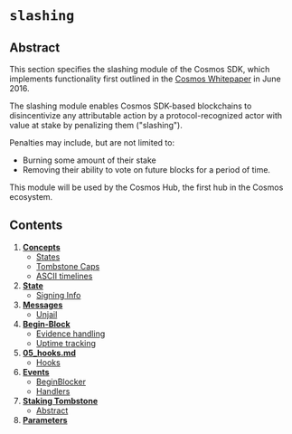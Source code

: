# `slashing`

## Abstract

This section specifies the slashing module of the Cosmos SDK, which implements functionality
first outlined in the [Cosmos Whitepaper](https://cosmos.network/about/whitepaper) in June 2016.

The slashing module enables Cosmos SDK-based blockchains to disincentivize any attributable action
by a protocol-recognized actor with value at stake by penalizing them ("slashing").

Penalties may include, but are not limited to:

- Burning some amount of their stake
- Removing their ability to vote on future blocks for a period of time.

This module will be used by the Cosmos Hub, the first hub in the Cosmos ecosystem.

## Contents

1. **[Concepts](01_concepts.md)**
    - [States](01_concepts.md#states)
    - [Tombstone Caps](01_concepts.md#tombstone-caps)
    - [ASCII timelines](01_concepts.md#ascii-timelines)
2. **[State](02_state.md)**
    - [Signing Info](02_state.md#signing-info)
3. **[Messages](03_messages.md)**
    - [Unjail](03_messages.md#unjail)
4. **[Begin-Block](04_begin_block.md)**
    - [Evidence handling](04_begin_block.md#evidence-handling)
    - [Uptime tracking](04_begin_block.md#uptime-tracking)
5. **[05_hooks.md](05_hooks.md)**
    - [Hooks](05_hooks.md#hooks)
6. **[Events](06_events.md)**
    - [BeginBlocker](06_events.md#beginblocker)
    - [Handlers](06_events.md#handlers)
7. **[Staking Tombstone](07_tombstone.md)**
    - [Abstract](07_tombstone.md#abstract)
8. **[Parameters](08_params.md)**
